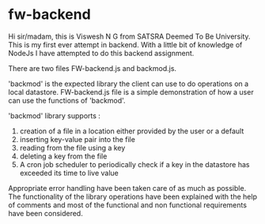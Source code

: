 # fw-backend

Hi sir/madam, this is Viswesh N G from SATSRA Deemed To Be University. This is my first ever attempt in backend. With a little bit of knowledge of NodeJs I have attempted to do this backend assignment.

There are two files FW-backend.js and backmod.js.

'backmod' is the expected library the client can use to do operations on a local datastore. 
FW-backend.js file is a simple demonstration of how a user can use the functions of 'backmod'.

'backmod' library supports :

1. creation of a file in a location either provided by the user or a default
2. inserting key-value pair into the file
3. reading from the file using a key
4. deleting a key from the file 
5. A cron job scheduler to periodically check if a key in the datastore has exceeded its time to live value

Appropriate error handling have been taken care of as much as possible.
The functionality of the library operations have been explained with the help of comments and most of the functional and non functional requirements have been considered.
